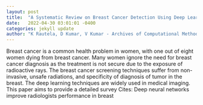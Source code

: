 ```yaml
---
layout: post
title:  "A Systematic Review on Breast Cancer Detection Using Deep Learning Techniques"
date:   2022-04-30 03:01:01 -0400
categories: jekyll update
author: "K Rautela, D Kumar, V Kumar - Archives of Computational Methods in Engineering, 2022"
---
```

Breast cancer is a common health problem in women, with one out of eight women dying from breast cancer. Many women ignore the need for breast cancer diagnosis as the treatment is not secure due to the exposure of radioactive rays. The breast cancer screening techniques suffer from non-invasive, unsafe radiations, and specificity of diagnosis of tumor in the breast. The deep learning techniques are widely used in medical imaging. This paper aims to provide a detailed survey Cites: Deep neural networks improve radiologists performance in breast